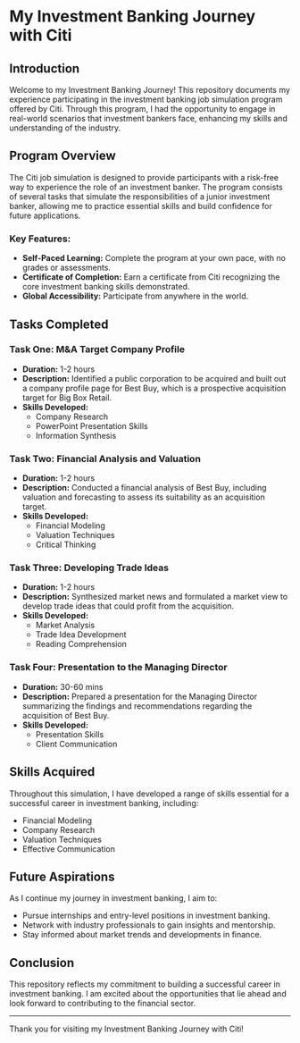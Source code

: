 # My Investment Banking Journey with Citi

## Introduction

Welcome to my Investment Banking Journey! This repository documents my experience participating in the investment banking job simulation program offered by Citi. Through this program, I had the opportunity to engage in real-world scenarios that investment bankers face, enhancing my skills and understanding of the industry.

## Program Overview

The Citi job simulation is designed to provide participants with a risk-free way to experience the role of an investment banker. The program consists of several tasks that simulate the responsibilities of a junior investment banker, allowing me to practice essential skills and build confidence for future applications.

### Key Features:
- **Self-Paced Learning:** Complete the program at your own pace, with no grades or assessments.
- **Certificate of Completion:** Earn a certificate from Citi recognizing the core investment banking skills demonstrated.
- **Global Accessibility:** Participate from anywhere in the world.

## Tasks Completed

### Task One: M&A Target Company Profile
- **Duration:** 1-2 hours
- **Description:** Identified a public corporation to be acquired and built out a company profile page for Best Buy, which is a prospective acquisition target for Big Box Retail.
- **Skills Developed:**
  - Company Research
  - PowerPoint Presentation Skills
  - Information Synthesis

### Task Two: Financial Analysis and Valuation
- **Duration:** 1-2 hours
- **Description:** Conducted a financial analysis of Best Buy, including valuation and forecasting to assess its suitability as an acquisition target.
- **Skills Developed:**
  - Financial Modeling
  - Valuation Techniques
  - Critical Thinking

### Task Three: Developing Trade Ideas
- **Duration:** 1-2 hours
- **Description:** Synthesized market news and formulated a market view to develop trade ideas that could profit from the acquisition.
- **Skills Developed:**
  - Market Analysis
  - Trade Idea Development
  - Reading Comprehension

### Task Four: Presentation to the Managing Director
- **Duration:** 30-60 mins
- **Description:** Prepared a presentation for the Managing Director summarizing the findings and recommendations regarding the acquisition of Best Buy.
- **Skills Developed:**
  - Presentation Skills
  - Client Communication

## Skills Acquired

Throughout this simulation, I have developed a range of skills essential for a successful career in investment banking, including:
- Financial Modeling
- Company Research
- Valuation Techniques
- Effective Communication

## Future Aspirations

As I continue my journey in investment banking, I aim to:
- Pursue internships and entry-level positions in investment banking.
- Network with industry professionals to gain insights and mentorship.
- Stay informed about market trends and developments in finance.

## Conclusion

This repository reflects my commitment to building a successful career in investment banking. I am excited about the opportunities that lie ahead and look forward to contributing to the financial sector.

---

Thank you for visiting my Investment Banking Journey with Citi!
